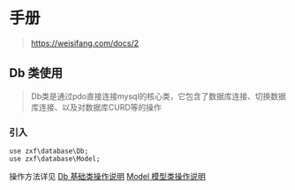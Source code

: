 # 手册
 
> https://weisifang.com/docs/2

## Db 类使用

> Db类是通过pdo直接连接mysql的核心类，它包含了数据库连接、切换数据库连接、以及对数据库CURD等的操作

### 引入

```
use zxf\database\Db;
use zxf\database\Model;
```

操作方法详见
[Db 基础类操作说明](README_DB.md)
[Model 模型类操作说明](README_MODEL.md)